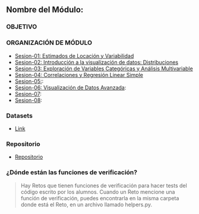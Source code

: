 ## Nombre del Módulo:

### OBJETIVO

### ORGANIZACIÓN DE MÓDULO

- [Sesion-01: Estimados de Locación y Variabilidad](./Sesion-01/Readme.md)
- [Sesion-02: Introducción a la visualización de datos: Distribuciones](./Sesion-02/Readme.md)
- [Sesion-03: Exploración de Variables Categóricas y Análisis Multivariable](./Sesion-03/Readme.md)
- [Sesion-04: Correlaciones y Regresión Linear Simple](./Sesion-04/Readme.md)
- [Sesion-05:](./Sesion-05/Readme.md):
- [Sesion-06: Visualización de Datos Avanzada](./Sesion-06/Readme.md):
- [Sesion-07](./Sesion-07/Readme.md):
- [Sesion-08](./Sesion-08/Readme.md):

### Datasets

- [Link](https://drive.google.com/drive/u/1/folders/1oXUNacyjuHpGBkmESnKIDA5s03UnS8Vg)

### Repositorio

- [Repositorio](https://github.com/beduExpert/B2-Analisis-de-Datos-con-Python-2020.git)

### ¿Dónde están las funciones de verificación?

> Hay Retos que tienen funciones de verificación para hacer tests del código escrito por los alumnos. Cuando un Reto mencione una función de verificación, puedes encontrarla en la misma carpeta donde está el Reto, en un archivo llamado helpers.py.
